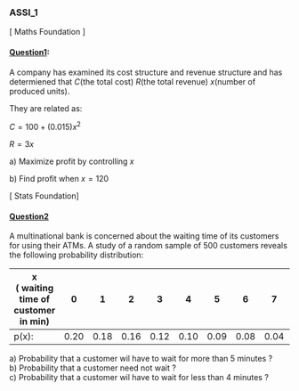 ### ASSI_1

[ Maths Foundation ]

#### [Question1](./ASSI_1/Question1.ipynb):

A company has examined its cost structure and revenue structure and has determiened that _C_(the total cost) _R_(the total revenue) _x_(number of produced units).

They are related as:

${ C = 100 + (0.015)x^2 }$

${ R = 3x }$

a) Maximize profit by controlling _x_

b) Find profit when $x=120$

[ Stats Foundation]

#### [Question2](./ASSI_1/Question2.ipynb)

A multinational bank is concerned about the waiting time of its customers for using their ATMs. A study of a random sample of 500 customers reveals the following probability distribution:

| <center>x</center>( waiting time of <br> customer in min) | 0    | 1    | 2    | 3    | 4    | 5    | 6    | 7    | 8    |
| --------------------------------------------------------- | ---- | ---- | ---- | ---- | ---- | ---- | ---- | ---- | ---- |
| p(x):                                                     | 0.20 | 0.18 | 0.16 | 0.12 | 0.10 | 0.09 | 0.08 | 0.04 | 0.03 |

a) Probability that a customer wil have to wait for more than 5 minutes ? <br>
b) Probability that a customer need not wait ? <br>
c) Probability that a customer wil have to wait for less than 4 minutes ?
